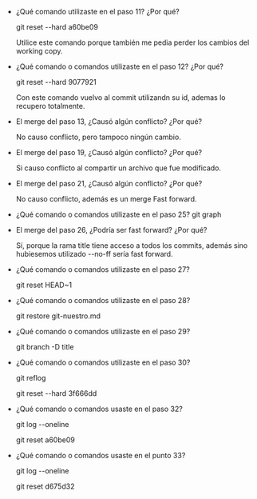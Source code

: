 - ¿Qué comando utilizaste en el paso 11? ¿Por qué?

   git reset --hard a60be09

   Utilice este comando porque también me pedia perder los cambios del 
working copy.

- ¿Qué comando o comandos utilizaste en el paso 12? ¿Por qué?

   git reset --hard 9077921

   Con este comando vuelvo al commit utilizandn su id, ademas lo recupero 
totalmente.

- El merge del paso 13, ¿Causó algún conflicto? ¿Por qué?

  No causo conflicto, pero tampoco ningún cambio.

- El merge del paso 19, ¿Causó algún conflicto? ¿Por qué?

  Si causo conflicto al compartir un archivo que fue modificado.

- El merge del paso 21, ¿Causó algún conflicto? ¿Por qué?

  No causo conflicto, además es un merge Fast forward.

- ¿Qué comando o comandos utilizaste en el paso 25?
  git graph

- El merge del paso 26, ¿Podría ser fast forward? ¿Por qué?  

  Sí, porque la rama title  tiene acceso a todos los commits, además sino  hubiesemos utilizado --no-ff sería fast forward.  

- ¿Qué comando o comandos utilizaste en el paso 27?

  git reset HEAD~1

- ¿Qué comando o comandos utilizaste en el paso 28?

  git restore git-nuestro.md

- ¿Qué comando o comandos utilizaste en el paso 29?

  git branch -D title

- ¿Qué comando o comandos utilizaste en el paso 30?

  git reflog

  git reset --hard 3f666dd

- ¿Qué comando o comandos usaste en el paso 32?

  git log --oneline

  git reset a60be09

- ¿Qué comando o comandos usaste en el punto 33?

  git log --oneline

  git reset  d675d32

